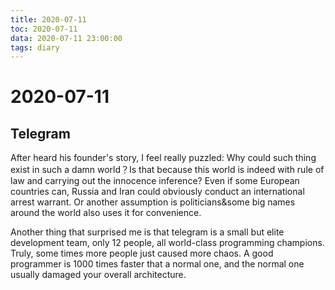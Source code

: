 ```yaml
---
title: 2020-07-11
toc: 2020-07-11
data: 2020-07-11 23:00:00
tags: diary
---
```



# 2020-07-11

## Telegram

After heard his founder's story, I feel really puzzled: Why could such thing exist in such a damn world？Is that because this world is indeed with rule of law and carrying out the innocence inference? Even if some European countries can, Russia and Iran could obviously conduct an international arrest warrant. Or another assumption is politicians&some big names around the world also uses it for convenience.

Another thing that surprised me is that telegram is a small but elite development team, only 12 people, all world-class programming champions. Truly, some times more people just caused more chaos. A good programmer is 1000 times faster that a normal one, and the normal one usually damaged your overall architecture.





